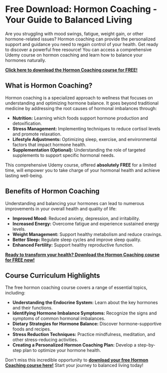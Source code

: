 # Free Download: Hormon Coaching - Your Guide to Balanced Living

Are you struggling with mood swings, fatigue, weight gain, or other hormone-related issues? Hormon coaching can provide the personalized support and guidance you need to regain control of your health. Get ready to discover a powerful free resource! You can access a comprehensive Udemy course on hormon coaching and learn how to balance your hormones naturally.

[**Click here to download the Hormon Coaching course for FREE!**](https://udemywork.com/hormon-coaching)

## What is Hormon Coaching?

Hormon coaching is a specialized approach to wellness that focuses on understanding and optimizing hormone balance. It goes beyond traditional medicine by addressing the root causes of hormonal imbalances through:

*   **Nutrition:** Learning which foods support hormone production and detoxification.
*   **Stress Management:** Implementing techniques to reduce cortisol levels and promote relaxation.
*   **Lifestyle Adjustments:** Optimizing sleep, exercise, and environmental factors that impact hormone health.
*   **Supplementation (Optional):** Understanding the role of targeted supplements to support specific hormonal needs.

This comprehensive Udemy course, offered **absolutely FREE** for a limited time, will empower you to take charge of your hormonal health and achieve lasting well-being.

## Benefits of Hormon Coaching

Understanding and balancing your hormones can lead to numerous improvements in your overall health and quality of life:

*   **Improved Mood:** Reduced anxiety, depression, and irritability.
*   **Increased Energy:** Overcome fatigue and experience sustained energy levels.
*   **Weight Management:** Support healthy metabolism and reduce cravings.
*   **Better Sleep:** Regulate sleep cycles and improve sleep quality.
*   **Enhanced Fertility:** Support healthy reproductive function.

[**Ready to transform your health? Download the Hormon Coaching course for FREE now!**](https://udemywork.com/hormon-coaching)

## Course Curriculum Highlights

The free hormon coaching course covers a range of essential topics, including:

*   **Understanding the Endocrine System:** Learn about the key hormones and their functions.
*   **Identifying Hormone Imbalance Symptoms:** Recognize the signs and symptoms of common hormonal imbalances.
*   **Dietary Strategies for Hormone Balance:** Discover hormone-supportive foods and recipes.
*   **Stress Reduction Techniques:** Practice mindfulness, meditation, and other stress-reducing activities.
*   **Creating a Personalized Hormon Coaching Plan:** Develop a step-by-step plan to optimize your hormone health.

Don't miss this incredible opportunity to **[download your free Hormon Coaching course here!](https://udemywork.com/hormon-coaching)** Start your journey to balanced living today!
